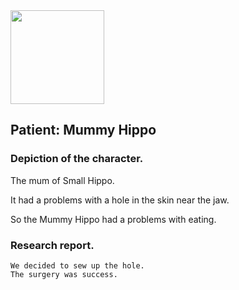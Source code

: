 <img src="https://itekus009.github.io/WAClinic/images/WAClinic.png" width="150">

## Patient: Mummy Hippo

### Depiction of the character.

The mum of Small Hippo. 

It had a problems with a hole in the skin near the jaw.

So the Mummy Hippo had a problems with eating.

### Research report.

```
We decided to sew up the hole.
The surgery was success.

```


